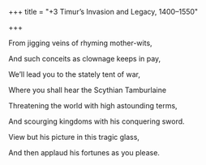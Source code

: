 +++
title = "+3 Timur’s Invasion and Legacy, 1400–1550"

+++





From jigging veins of rhyming mother-wits,

And such conceits as clownage keeps in pay,

We’ll lead you to the stately tent of war,

Where you shall hear the Scythian Tamburlaine

Threatening the world with high astounding terms,

And scourging kingdoms with his conquering sword.

View but his picture in this tragic glass,

And then applaud his fortunes as you please.


